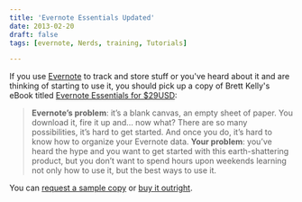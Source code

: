 ```yaml
---
title: 'Evernote Essentials Updated'
date: 2013-02-20
draft: false
tags: [evernote, Nerds, training, Tutorials]

---
```


If you use [Evernote](http://evernote.com) to track and store stuff or you've heard about it and are thinking of starting to use it, you should pick up a copy of Brett Kelly's eBook titled [Evernote Essentials for $29USD](https://members.nerdgap.com/order-evernote-essentials/):

> **Evernote’s problem**: it’s a blank canvas, an empty sheet of paper. You download it, fire it up and… now what? There are so many possibilities, it’s hard to get started. And once you do, it’s hard to know how to organize your Evernote data. **Your problem**: you’ve heard the hype and you want to get started with this earth-shattering product, but you don’t want to spend hours upon weekends learning not only how to use it, but the best ways to use it.

You can [request a sample copy](https://members.nerdgap.com/evernote-essentials/sample-request/) or [buy it outright](https://members.nerdgap.com/evernote-essentials/buy/).